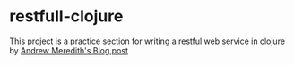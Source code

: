 # restfull-clojure

This project is a practice section for writing a restful web service in clojure by [Andrew Meredith's Blog post](https://kendru.github.io/restful-clojure/2014/02/16/writing-a-restful-web-service-in-clojure-part-1-setup/)
